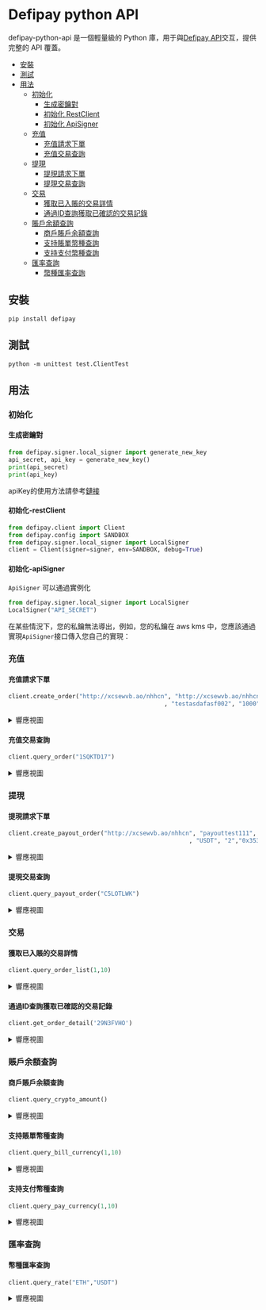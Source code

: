 # Defipay python API

defipay-python-api 是一個輕量級的 Python 庫，用于與[Defipay API](http://doc.defipay.biz/)交互，提供完整的 API 覆蓋。

* [安裝](#安裝)
* [測試](#測試)
* [用法](#用法)
  * [初始化](#初始化)
     * [生成密鑰對](#生成密鑰對)
     * [初始化 RestClient](#初始化-restclient)
     * [初始化 ApiSigner](#初始化-apisigner)
  * [充值](#充值)
     * [充值請求下單](#充值請求下單)
     * [充值交易查詢](#充值交易查詢)
  * [提現](#提現)
     * [提現請求下單](#提現請求下單)
     * [提現交易查詢](#提現交易查詢)
  * [交易](#交易)
     * [獲取已入賬的交易詳情](#獲取已入賬的交易詳情)
     * [通過ID查詢獲取已確認的交易記錄](#通過ID查詢獲取已確認的交易記錄)
  * [賬戶余額查詢](#賬戶余額查詢)
     * [商戶賬戶余額查詢](#商戶賬戶余額查詢)
     * [支持賬單幣種查詢](#支持賬單幣種查詢)
     * [支持支付幣種查詢](#支持支付幣種查詢)
  * [匯率查詢](#匯率查詢)
     * [幣種匯率查詢](#幣種匯率查詢)
 

## 安裝

```
pip install defipay
```


## 測試

```
python -m unittest test.ClientTest
```

## 用法

### 初始化

#### 生成密鑰對

```python
from defipay.signer.local_signer import generate_new_key
api_secret, api_key = generate_new_key()
print(api_secret)
print(api_key)
```

apiKey的使用方法請參考[鏈接](http://doc.defipay.biz/index.html#title1_child2)

#### 初始化-restClient

```python
from defipay.client import Client
from defipay.config import SANDBOX
from defipay.signer.local_signer import LocalSigner
client = Client(signer=signer, env=SANDBOX, debug=True)
```

#### 初始化-apiSigner


`ApiSigner` 可以通過實例化

```python
from defipay.signer.local_signer import LocalSigner
LocalSigner("API_SECRET")
```

在某些情況下，您的私鑰無法導出，例如，您的私鑰在 aws kms 中，您應該通過實現`ApiSigner`接口傳入您自己的實現：


### 充值

#### 充值請求下單
```python
client.create_order("http://xcsewvb.ao/nhhcn", "http://xcsewvb.ao/nhhcn"
                                            , "testasdafasf002", "1000", "USDT", "2")
```
<details>
<summary>響應視圖</summary>


```json
{"code":200,"msg":"OK","data":{"cashierUrl":"http:\/\/www.defipay.biz\/customer\/#\/order\/1SQKTD17","tokenInfo":[],"memberTransNo":"testasdafasf002","currency":"USDT","currencyLogoUrl":"https:\/\/defipay-test.oss-cn-hangzhou.aliyuncs.com\/defipay_v_1.0\/1b88c0c2dba04080bd3165843de3ffae.png","amount":"1000","transNo":"1SQKTD17"},"success":true}
```
</details>

#### 充值交易查詢
```python
client.query_order("1SQKTD17")
```
<details>
<summary>響應視圖</summary>


```json
{"code":200,"msg":"OK","data":{"id":null,"transNo":"1SQKTD17","memberTransNo":"testasdafasf002","memberSeq":"80000029","amount":"1000","currency":"USDT","toAddress":"","shortName":"","billAmount":"","state":"300","createTime":"1651905450","settleTime":"0"},"success":true}
```
</details>


### 提現
#### 提現請求下單
```python
client.create_payout_order("http://xcsewvb.ao/nhhcn", "payouttest111", "1000"
                                                   , "USDT", "2","0x3531C5F7540aDC5e5d640De11DE524cD379CC717",None)
```
<details>
<summary>響應視圖</summary>

```json
{"code":200,"msg":"OK","data":{"transNo":"C5LOTLWK","memberTransNo":"payouttest111","currency":"USDT","amount":"1000","tokenId":2,"tokenAmount":"0.374510748524758788"},"success":true}
```
</details>

#### 提現交易查詢
```python
client.query_payout_order("C5LOTLWK")
```
<details>
<summary>響應視圖</summary>


```json
{"code":200,"msg":"OK","data":{"id":null,"transNo":"C5LOTLWK","memberTransNo":"payouttest111","memberSeq":"80000029","amount":"1000","currency":"USDT","toAddress":"0x3531C5F7540aDC5e5d640De11DE524cD379CC717","shortName":"ETH","billAmount":"0.374510748524758788","state":"300","createTime":"1651906147","settleTime":"0"},"success":true}
```
</details>

### 交易

#### 獲取已入賬的交易詳情
```python
client.query_order_list(1,10)
```
<details>
<summary>響應視圖</summary>


```json
{"code":200,"msg":"OK","data":[{"id":4546,"transNo":"C5LOTLWK","memberTransNo":"payouttest111","memberSeq":"80000029","amount":"1000","currency":"USDT","toAddress":"0x3531C5F7540aDC5e5d640De11DE524cD379CC717","shortName":"ETH","billAmount":"0.374510748524758788","state":"300","createTime":"1651906147","settleTime":"0"},{"id":3170,"transNo":"1SQKTD17","memberTransNo":"test122234124","memberSeq":"80000029","amount":"1000","currency":"USDT","toAddress":"","shortName":"","billAmount":"","state":"300","createTime":"1651905865","settleTime":"0"}],"success":true}
```
</details>

#### 通過ID查詢獲取已確認的交易記錄
```python
client.get_order_detail('29N3FVHO')
```
<details>
<summary>響應視圖</summary>


```json
{"code":200,"msg":"OK","data":{"id":2873,"transNo":"29N3FVHO","memberTransNo":"202205050000000001","memberSeq":"80000020","amount":"0.1","currency":"ETH","toAddress":"0x8034761a6b9b2aa11f5b5fc9c5539a8061e0d759","shortName":"ETH","billAmount":"0.1","state":"200","createTime":"1651750925","settleTime":"1651754339"},"success":true}
```
</details>

### 賬戶余額查詢
#### 商戶賬戶余額查詢
```python
client.query_crypto_amount()
```
<details>
<summary>響應視圖</summary>


```json
{"code":200,"msg":"OK","data":[{"totalAmount":0,"frozenAmount":0,"availableAmount":0,"tokenId":2,"shortName":"ETH","name":"Ether","displayName":"ETH","logoUrl":"https:\/\/defipay-test.oss-cn-hangzhou.aliyuncs.com\/defipay_v_1.0\/ba40da70bed74489a7ed6adaed495763.png"},{"totalAmount":0,"frozenAmount":0,"availableAmount":0,"tokenId":3,"shortName":"USDT","name":"Tether","displayName":"USDT-ERC20","logoUrl":"https:\/\/defipay-test.oss-cn-hangzhou.aliyuncs.com\/defipay_v_1.0\/1b88c0c2dba04080bd3165843de3ffae.png"}],"success":true}
```
</details>

#### 支持賬單幣種查詢
```python
client.query_bill_currency(1,10)
```
<details>
<summary>響應視圖</summary>


```json
{"code":200,"msg":"OK","data":[{"assertId":"AED","typeIsCrypto":0},{"assertId":"AUD","typeIsCrypto":0},{"assertId":"BRC","typeIsCrypto":0},{"assertId":"BYN","typeIsCrypto":0},{"assertId":"CAD","typeIsCrypto":0},{"assertId":"CHF","typeIsCrypto":0},{"assertId":"CLP","typeIsCrypto":0},{"assertId":"CNY","typeIsCrypto":0},{"assertId":"DEM","typeIsCrypto":0},{"assertId":"DKK","typeIsCrypto":0}],"success":true}
```
</details>

#### 支持支付幣種查詢
```python
client.query_pay_currency(1,10)
```
<details>
<summary>響應視圖</summary>


```json
{"code":200,"msg":"OK","data":[{"id":1,"name":"BTC","displayName":"BTC","shortName":"BTC","logoUrl":"https:\/\/defipay-test.oss-cn-hangzhou.aliyuncs.com\/defipay_v_1.0\/8f6e5e2382f94028b87307ad5c73c52e.png","chainAssertId":null,"chainAssertDecimal":"6"},{"id":2,"name":"Ether","displayName":"ETH","shortName":"ETH","logoUrl":"https:\/\/defipay-test.oss-cn-hangzhou.aliyuncs.com\/defipay_v_1.0\/ba40da70bed74489a7ed6adaed495763.png","chainAssertId":null,"chainAssertDecimal":"18"},{"id":3,"name":"Tether","displayName":"USDT-ERC20","shortName":"USDT","logoUrl":"https:\/\/defipay-test.oss-cn-hangzhou.aliyuncs.com\/defipay_v_1.0\/1b88c0c2dba04080bd3165843de3ffae.png","chainAssertId":"0xdac17f958d2ee523a2206206994597c13d831ec7","chainAssertDecimal":"6"},{"id":4,"name":"Binance Coin","displayName":"BNB","shortName":"BNB","logoUrl":"https:\/\/defipay-test.oss-cn-hangzhou.aliyuncs.com\/defipay_v_1.0\/6300d391da1642c58c6673f32235db89.png","chainAssertId":null,"chainAssertDecimal":"18"},{"id":5,"name":"USDC","displayName":"USDC-ERC20","shortName":"USDC","logoUrl":"https:\/\/defipay-test.oss-cn-hangzhou.aliyuncs.com\/defipay_v_1.0\/b5afa9c1d46842cea775d3e63c9287b7.png","chainAssertId":"0xa0b86991c6218b36c1d19d4a2e9eb0ce3606eb48","chainAssertDecimal":"6"},{"id":6,"name":"Ripple","displayName":"XRP-BEP20","shortName":"XRP","logoUrl":"https:\/\/defipay-test.oss-cn-hangzhou.aliyuncs.com\/defipay_v_1.0\/7df1c4bc20054894b52b4aa6a7ae1e81.png","chainAssertId":"0x1d2f0da169ceb9fc7b3144628db156f3f6c60dbe","chainAssertDecimal":"18"},{"id":7,"name":"Cardano","displayName":"ADA-BEP20","shortName":"ADA","logoUrl":"https:\/\/defipay-test.oss-cn-hangzhou.aliyuncs.com\/defipay_v_1.0\/35d6f3167e9c4a9dae0ef34c50a1deb0.png","chainAssertId":"0x3ee2200efb3400fabb9aacf31297cbdd1d435d47","chainAssertDecimal":"18"},{"id":8,"name":"Solana","displayName":"SOL","shortName":"SOL","logoUrl":"https:\/\/defipay-test.oss-cn-hangzhou.aliyuncs.com\/defipay_v_1.0\/068abeb1076c40189d64c69cf70ed6e6.png","chainAssertId":null,"chainAssertDecimal":"18"},{"id":9,"name":"Luna Coin","displayName":"LUNA","shortName":"LUNA","logoUrl":"https:\/\/defipay-test.oss-cn-hangzhou.aliyuncs.com\/defipay_v_1.0\/a8a96dd9240c425291bb87178aae935c.png","chainAssertId":null,"chainAssertDecimal":"18"},{"id":10,"name":"AVAX","displayName":"AVAX-C","shortName":"AVAX","logoUrl":"https:\/\/defipay-test.oss-cn-hangzhou.aliyuncs.com\/defipay_v_1.0\/62f25f5cf608415587a7cda95d9238c0.png","chainAssertId":null,"chainAssertDecimal":"18"}],"success":true}
```
</details>


### 匯率查詢
#### 幣種匯率查詢
```python
client.query_rate("ETH","USDT")
```
<details>
<summary>響應視圖</summary>


```json
{"code":200,"msg":"OK","data":{"rate":"2669.8356867640886695401071913","rateTime":1651896014},"success":true}
```
</details>


